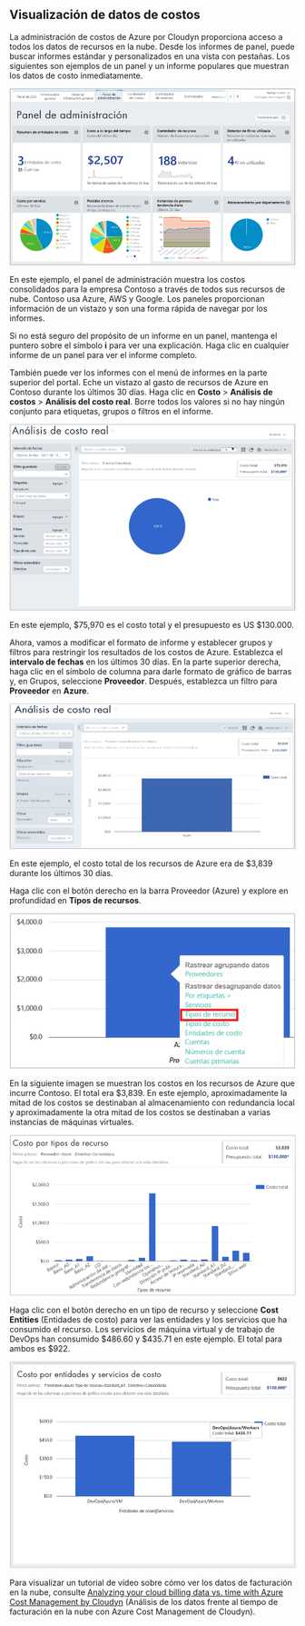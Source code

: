 ## <a name="view-cost-data"></a>Visualización de datos de costos

La administración de costos de Azure por Cloudyn proporciona acceso a todos los datos de recursos en la nube. Desde los informes de panel, puede buscar informes estándar y personalizados en una vista con pestañas. Los siguientes son ejemplos de un panel y un informe populares que muestran los datos de costo inmediatamente.

![Panel de administración](./media/cost-management-create-account-view-data/mgt-dash.png)

En este ejemplo, el panel de administración muestra los costos consolidados para la empresa Contoso a través de todos sus recursos de nube. Contoso usa Azure, AWS y Google. Los paneles proporcionan información de un vistazo y son una forma rápida de navegar por los informes.  

Si no está seguro del propósito de un informe en un panel, mantenga el puntero sobre el símbolo **i** para ver una explicación. Haga clic en cualquier informe de un panel para ver el informe completo.

También puede ver los informes con el menú de informes en la parte superior del portal. Eche un vistazo al gasto de recursos de Azure en Contoso durante los últimos 30 días. Haga clic en **Costo** > **Análisis de costos** > **Análisis del costo real**. Borre todos los valores si no hay ningún conjunto para etiquetas, grupos o filtros en el informe.

![Análisis del costo real](./media/cost-management-create-account-view-data/actual-cost-01.png)

En este ejemplo, $75,970 es el costo total y el presupuesto es US $130.000.

Ahora, vamos a modificar el formato de informe y establecer grupos y filtros para restringir los resultados de los costos de Azure. Establezca el **intervalo de fechas** en los últimos 30 días. En la parte superior derecha, haga clic en el símbolo de columna para darle formato de gráfico de barras y, en Grupos, seleccione **Proveedor**. Después, establezca un filtro para **Proveedor** en **Azure**.

![Análisis del costo real filtrado](./media/cost-management-create-account-view-data/actual-cost-02.png)

En este ejemplo, el costo total de los recursos de Azure era de $3,839 durante los últimos 30 días.

Haga clic con el botón derecho en la barra Proveedor (Azure) y explore en profundidad en **Tipos de recursos**.

![explorar en profundidad](./media/cost-management-create-account-view-data/actual-cost-03.png)

En la siguiente imagen se muestran los costos en los recursos de Azure que incurre Contoso. El total era $3,839. En este ejemplo, aproximadamente la mitad de los costos se destinaban al almacenamiento con redundancia local y aproximadamente la otra mitad de los costos se destinaban a varias instancias de máquinas virtuales.

![tipos de recursos](./media/cost-management-create-account-view-data/actual-cost-04.png)

Haga clic con el botón derecho en un tipo de recurso y seleccione **Cost Entities** (Entidades de costo) para ver las entidades y los servicios que ha consumido el recurso. Los servicios de máquina virtual y de trabajo de DevOps han consumido $486.60 y $435.71 en este ejemplo. El total para ambos es $922.

![entidades de costo y servicios](./media/cost-management-create-account-view-data/actual-cost-05.png)

Para visualizar un tutorial de vídeo sobre cómo ver los datos de facturación en la nube, consulte [Analyzing your cloud billing data vs. time with Azure Cost Management by Cloudyn](https://youtu.be/G0pvI3iLH-Y) (Análisis de los datos frente al tiempo de facturación en la nube con Azure Cost Management de Cloudyn).
